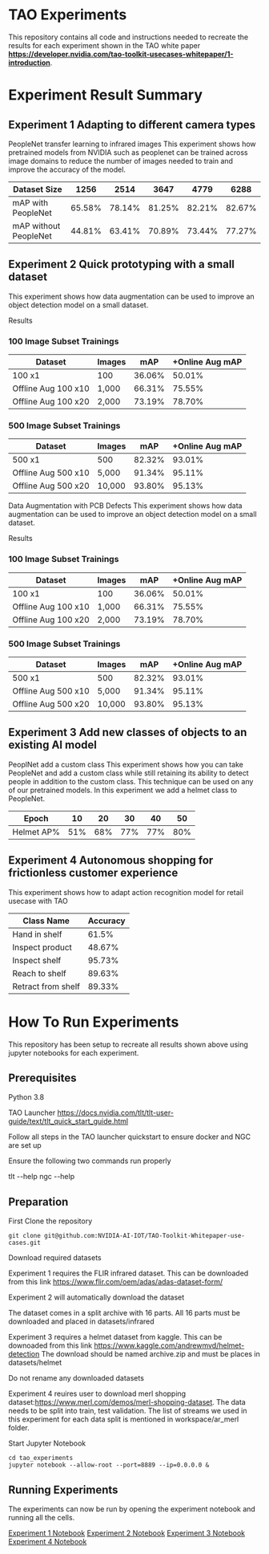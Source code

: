 # TAO Experiments

This repository contains all code and instructions needed to recreate the results for each experiment shown in the TAO white paper **https://developer.nvidia.com/tao-toolkit-usecases-whitepaper/1-introduction**.


# Experiment Result Summary 
## Experiment 1 Adapting to different camera types
PeopleNet transfer learning to infrared images 
This experiment shows how pretrained models from NVIDIA such as peoplenet can be trained across image domains to reduce the number of images needed to train and improve the accuracy of the model.

| Dataset Size | 1256 | 2514 | 3647 | 4779 | 6288 |
| ----- | ----- | ---- | ---- | ---- | ---- |
| mAP with PeopleNet | 65.58% | 78.14% | 81.25% | 82.21% | 82.67% |
| mAP without PeopleNet | 44.81% | 63.41% | 70.89% | 73.44% | 77.27%| 

## Experiment 2 Quick prototyping with a small dataset
This experiment shows how data augmentation can be used to improve an object detection model on a small dataset.

Results
### 100 Image Subset Trainings
| Dataset | Images | mAP | +Online Aug mAP |
| ------ | ------ | ------ | ------ |
| 100 x1 | 100 | 36.06% | 50.01% |
| Offline Aug 100 x10 | 1,000 | 66.31% | 75.55% |
| Offline Aug 100 x20 | 2,000 | 73.19% | 78.70% |

### 500 Image Subset Trainings
| Dataset | Images | mAP | +Online Aug mAP |
| ------ | ------| ------ | ------ | 
| 500 x1 | 500 | 82.32% | 93.01% | 
| Offline Aug 500 x10 | 5,000 | 91.34% | 95.11% |
| Offline Aug 500 x20 | 10,000 | 93.80% | 95.13% |
Data Augmentation with PCB Defects
This experiment shows how data augmentation can be used to improve an object detection model on a small dataset.

Results
### 100 Image Subset Trainings
| Dataset | Images | mAP | +Online Aug mAP |
| ------ | ------ | ------ | ------ |
| 100 x1 | 100 | 36.06% | 50.01% |
| Offline Aug 100 x10 | 1,000 | 66.31% | 75.55% |
| Offline Aug 100 x20 | 2,000 | 73.19% | 78.70% |

### 500 Image Subset Trainings
| Dataset | Images | mAP | +Online Aug mAP |
| ------ | ------| ------ | ------ | 
| 500 x1 | 500 | 82.32% | 93.01% | 
| Offline Aug 500 x10 | 5,000 | 91.34% | 95.11% |
| Offline Aug 500 x20 | 10,000 | 93.80% | 95.13% |


## Experiment 3 Add new classes of objects to an existing AI model
PeoplNet add a custom class
This experiment shows how you can take PeopleNet and add a custom class while still retaining its ability to detect people in addition to the custom class. This technique can be used on any of our pretrained models. In this experiment we add a helmet class to PeopleNet.

|Epoch | 10 | 20 | 30 | 40 | 50 | 
| ---- | --- | -- | -- | -- | -- |
|Helmet AP%| 51% | 68% | 77% | 77% | 80%|

## Experiment 4 Autonomous shopping for frictionless customer experience
This experiment shows how to adapt action recognition model for retail usecase with TAO

|Class Name | Accuracy |
| ---- | ---- |
|Hand in shelf | 61.5% |
|Inspect product | 48.67% |
|Inspect shelf | 95.73% |
|Reach to shelf | 89.63% |
|Retract from shelf | 89.33% |

# How To Run Experiments

This repository has been setup to recreate all results shown above using jupyter notebooks for each experiment. 

## Prerequisites

Python 3.8

TAO Launcher https://docs.nvidia.com/tlt/tlt-user-guide/text/tlt_quick_start_guide.html

Follow all steps in the TAO launcher quickstart to ensure docker and NGC are set up

Ensure the following two commands run properly

tlt --help
ngc --help

## Preparation
First Clone the repository
```
git clone git@github.com:NVIDIA-AI-IOT/TAO-Toolkit-Whitepaper-use-cases.git
```

Download required datasets 

Experiment 1 requires the FLIR infrared dataset. This can be downloaded from this link 
https://www.flir.com/oem/adas/adas-dataset-form/ 

Experiment 2 will automatically download the dataset

The dataset comes in a split archive with 16 parts. All 16 parts must be downloaded and placed in datasets/infrared

Experiment 3 requires a helmet dataset from kaggle. This can be downoaded from this link 
https://www.kaggle.com/andrewmvd/helmet-detection
The download should be named archive.zip and must be places in datasets/helmet

Do not rename any downloaded datasets

Experiment 4 reuires user to download merl shopping dataset:https://www.merl.com/demos/merl-shopping-dataset. The data needs to be split into train, test validation. The list of streams we used in this experiment for each data split is mentioned in workspace/ar_merl folder. 



Start Jupyter Notebook
```
cd tao_experiments
jupyter notebook --allow-root --port=8889 --ip=0.0.0.0 &
```

## Running Experiments
The experiments can now be run by opening the experiment notebook and running all the cells. 

[Experiment 1 Notebook](workspace/peoplenet_helmet/Process&Train_Helmet.ipynb)
[Experiment 2 Notebook](workspace/pcb_data_aug/Process&Train_PCB.ipynb)
[Experiment 3 Notebook](workspace/peoplenet_ir/Process&Train_IR.ipynb)
[Experiment 4 Notebook]( workspace/ar_merl/actionrecognitionnet.ipynb)  
